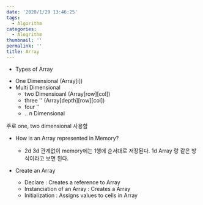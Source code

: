 ```yaml
---
date: '2020/1/29 13:46:25'
tags:
  - Algorithm
categories:
  - Alogrithm
thumbnail: ''
permalink: ''
title: Array
---
```


* Types of Array

<!-- more -->

  * One Dimensional   (Array[i])
  * Multi Dimensional 
    * two Dimensioanl  (Array[row][col])
    * three  ''        (Array[depth][row][col])
    * four   ''
    * .. n   Dimensional

주로 one, two dimensional 사용함


* How is an Array represented in Memory?
  * 2d 3d 관계없이 memory에는 1행에 순서대로 저장된다. 1d Array 랑 같은 방식이라고 보면 된다.


* Create an Array
  * Declare : Creates a reference to Array
  * Instanciation of an Array : Creates a Array
  * Initialization : Assigns values to cells in Array